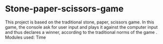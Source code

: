 # Stone-paper-scissors-game
This project is based on the traditional stone, paper, scissors game. In this game, the console ask for user input and plays it against the computer input and thus declares a winner, according to the traditional norms of the game .
Modules used: Time
